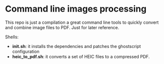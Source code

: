 # Command line images processing

This repo is just a compilation a great command line tools to quickly convert and combine image files to PDF.
Just for later reference.

Shells:
* **init.sh**: it installs the dependencies and patches the ghostscript configuration
* **heic\_to\_pdf.sh**: it converts a set of HEIC files to a compressed PDF.
